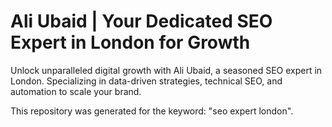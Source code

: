 # Ali Ubaid | Your Dedicated SEO Expert in London for Growth

Unlock unparalleled digital growth with Ali Ubaid, a seasoned SEO expert in London. Specializing in data-driven strategies, technical SEO, and automation to scale your brand.

This repository was generated for the keyword: "seo expert london".